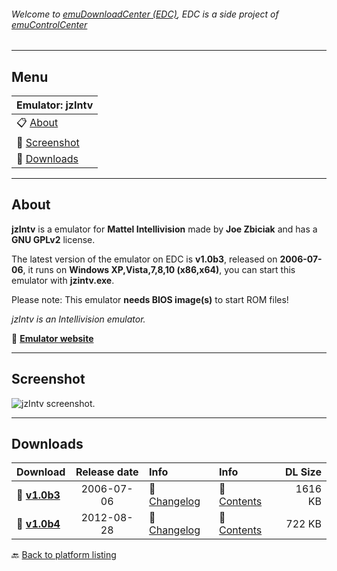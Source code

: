 ###### Welcome to [emuDownloadCenter (EDC)](https://github.com/PhoenixInteractiveNL/emuDownloadCenter/wiki/), EDC is a side project of [emuControlCenter](https://github.com/PhoenixInteractiveNL/emuControlCenter/wiki/)
***
## Menu
| **Emulator: jzIntv** |
|:---------|
| :clipboard: [About](#about) |
| :sunrise: [Screenshot](#screenshot) |
| :floppy_disk: [Downloads](#downloads) |
***
## About
**jzIntv** is a emulator for **Mattel Intellivision** made by **Joe Zbiciak** and has a **GNU GPLv2** license.

The latest version of the emulator on EDC is **v1.0b3**, released on **2006-07-06**, it runs on **Windows XP,Vista,7,8,10 (x86,x64)**, you can start this emulator with **jzintv.exe**.

Please note: This emulator **needs BIOS image(s)** to start ROM files!

_jzIntv is an Intellivision emulator._

:link: [**Emulator website**](http://spatula-city.org/~im14u2c/intv)
***
## Screenshot
![](https://raw.githubusercontent.com/PhoenixInteractiveNL/emuDownloadCenter/master/hooks/jzintv/screen.jpg "jzIntv screenshot.")
***
## Downloads
| Download | Release date  | Info       | Info       | DL Size    |
|:---------|:-------------:|:-----------|:-----------|-----------:|
| :floppy_disk: [**v1.0b3**](https://github.com/PhoenixInteractiveNL/edc-repo0003/raw/master/jzintv/1.0b3.7z) | 2006-07-06 | :page_facing_up: [Changelog](https://github.com/PhoenixInteractiveNL/edc-repo0003/blob/master/jzintv/1.0b3_changelog.txt) | :mag_right: [Contents](https://github.com/PhoenixInteractiveNL/edc-repo0003/blob/master/jzintv/1.0b3_contents.txt) | 1616 KB |
| :floppy_disk: [**v1.0b4**](https://github.com/PhoenixInteractiveNL/edc-repo0003/raw/master/jzintv/1.0b4.7z) | 2012-08-28 | :page_facing_up: [Changelog](https://github.com/PhoenixInteractiveNL/edc-repo0003/blob/master/jzintv/1.0b4_changelog.txt) | :mag_right: [Contents](https://github.com/PhoenixInteractiveNL/edc-repo0003/blob/master/jzintv/1.0b4_contents.txt) | 722 KB |

:back: [Back to platform listing](https://github.com/PhoenixInteractiveNL/emuDownloadCenter/wiki/EDC-Platform-List)
